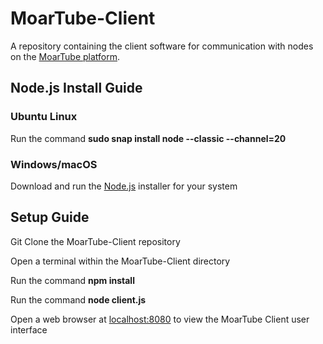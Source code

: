 # MoarTube-Client
A repository containing the client software for communication with nodes on the [MoarTube platform](http://www.moartube.com).

## Node.js Install Guide

### Ubuntu Linux
Run the command **sudo snap install node --classic --channel=20**

### Windows/macOS
Download and run the [Node.js](https://nodejs.org/en/download) installer for your system

## Setup Guide

Git Clone the MoarTube-Client repository

Open a terminal within the MoarTube-Client directory

Run the command **npm install**

Run the command **node client.js**

Open a web browser at [localhost:8080](http://localhost:8080) to view the MoarTube Client user interface
